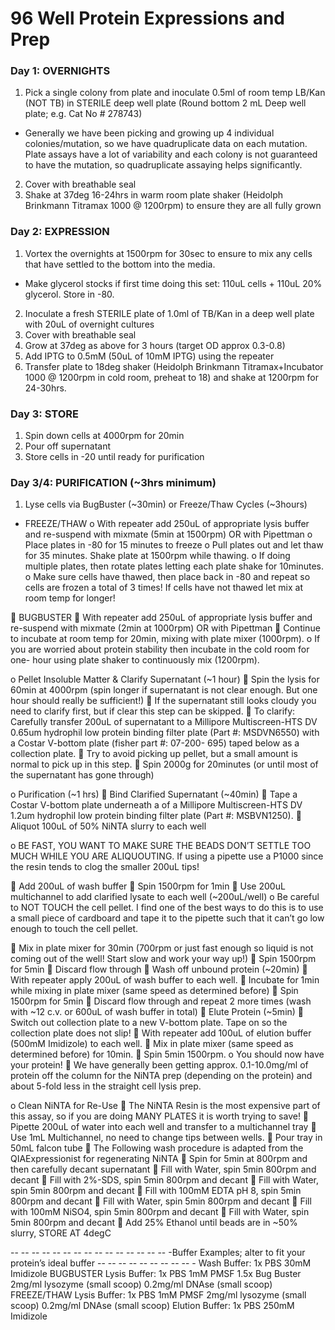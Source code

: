 # 96 Well Protein Expressions and Prep

### Day 1: OVERNIGHTS

1. Pick a single colony from plate and inoculate 0.5ml of room temp LB/Kan (NOT TB) in STERILE deep well plate (Round bottom 2 mL Deep well plate; e.g. Cat No # 278743)
  * Generally we have been picking and growing up 4 individual colonies/mutation, so we have quadruplicate data on each mutation. Plate assays have a lot of variability and each colony is not guaranteed to have the mutation, so quadruplicate assaying helps significantly.
2. Cover with breathable seal
3. Shake at 37deg 16-24hrs in warm room plate shaker (Heidolph Brinkmann Titramax 1000 @ 1200rpm) to ensure they are all fully grown

### Day 2: EXPRESSION

1. Vortex the overnights at 1500rpm for 30sec to ensure to mix any cells that have settled to the bottom into the media.
  * Make glycerol stocks if first time doing this set: 110uL cells + 110uL 20% glycerol. Store in -80.
2. Inoculate a fresh STERILE plate of 1.0ml of TB/Kan in a deep well plate with 20uL of overnight cultures
3. Cover with breathable seal
4. Grow at 37deg as above for 3 hours (target OD approx 0.3-0.8)
5. Add IPTG to 0.5mM (50uL of 10mM IPTG) using the repeater
6. Transfer plate to 18deg shaker (Heidolph Brinkmann Titramax+Incubator 1000 @ 1200rpm in cold room, preheat to 18) and shake at 1200rpm for 24-30hrs.

### Day 3: STORE

1. Spin down cells at 4000rpm for 20min
2. Pour off supernatant
3. Store cells in -20 until ready for purification

### Day 3/4: PURIFICATION (~3hrs minimum)

1. Lyse cells via BugBuster (~30min) or Freeze/Thaw Cycles (~3hours)
 * FREEZE/THAW
   o With repeater add 250uL of appropriate lysis buffer and re-suspend with mixmate (5min at 1500rpm) OR with Pipettman
   o Place plates in -80 for 15 minutes to freeze
   o Pull plates out and let thaw for 35 minutes. Shake plate at 1500rpm while thawing.
   o If doing multiple plates, then rotate plates letting each plate shake for 10minutes.
   o Make sure cells have thawed, then place back in -80 and repeat so cells are frozen a total of 3 times! If cells have not thawed let mix at room temp for longer!

 BUGBUSTER
 With repeater add 250uL of appropriate lysis buffer and re-suspend with mixmate (2min
at 1000rpm) OR with Pipettman
 Continue to incubate at room temp for 20min, mixing with plate mixer (1000rpm).
o If you are worried about protein stability then incubate in the cold room for one-
hour using plate shaker to continuously mix (1200rpm).

o Pellet Insoluble Matter &amp; Clarify Supernatant (~1 hour)
 Spin the lysis for 60min at 4000rpm (spin longer if supernatant is not clear enough. But one hour
should really be sufficient!)
 If the supernatant still looks cloudy you need to clarify first, but if clear this step can be skipped.
 To clarify: Carefully transfer 200uL of supernatant to a Millipore Multiscreen-HTS DV
0.65um hydrophil low protein binding filter plate (Part #: MSDVN6550) with a Costar
V-bottom plate (fisher part #: 07-200- 695) taped below as a collection plate.
 Try to avoid picking up pellet, but a small amount is normal to pick up in this step.
 Spin 2000g for 20minutes (or until most of the supernatant has gone through)

o Purification (~1 hrs)
 Bind Clarified Supernatant (~40min)
 Tape a Costar V-bottom plate underneath a of a Millipore Multiscreen-HTS DV 1.2um
hydrophil low protein binding filter plate (Part #: MSBVN1250).
 Aliquot 100uL of 50% NiNTA slurry to each well

o BE FAST, YOU WANT TO MAKE SURE THE BEADS DON’T SETTLE
TOO MUCH WHILE YOU ARE ALIQUOUTING. If using a pipette use a
P1000 since the resin tends to clog the smaller 200uL tips!

 Add 200uL of wash buffer
 Spin 1500rpm for 1min
 Use 200uL multichannel to add clarified lysate to each well (~200uL/well)
o Be careful to NOT TOUCH the cell pellet. I find one of the best ways to do this
is to use a small piece of cardboard and tape it to the pipette such that it can’t go
low enough to touch the cell pellet.

 Mix in plate mixer for 30min (700rpm or just fast enough so liquid is not coming out
of the well! Start slow and work your way up!)
 Spin 1500rpm for 5min
 Discard flow through
 Wash off unbound protein (~20min)
 With repeater apply 200uL of wash buffer to each well.
 Incubate for 1min while mixing in plate mixer (same speed as determined before)
 Spin 1500rpm for 5min
 Discard flow through and repeat 2 more times (wash with ~12 c.v. or 600uL of wash
buffer in total)
 Elute Protein (~5min)
 Switch out collection plate to a new V-bottom plate. Tape on so the collection plate does
not slip!
 With repeater add 100uL of elution buffer (500mM Imidizole) to each well.
 Mix in plate mixer (same speed as determined before) for 10min.
 Spin 5min 1500rpm.
o You should now have your protein!
 We have generally been getting approx. 0.1-10.0mg/ml of protein off the column for the NiNTA
prep (depending on the protein) and about 5-fold less in the straight cell lysis prep.

o Clean NiNTA for Re-Use
 The NiNTA Resin is the most expensive part of this assay, so if you are doing MANY PLATES it
is worth trying to save!
 Pipette 200uL of water into each well and transfer to a multichannel tray
 Use 1mL Multichannel, no need to change tips between wells.
 Pour tray in 50mL falcon tube
 The Following wash procedure is adapted from the QIAExpressionist for regenerating NiNTA
 Spin for 5min at 800rpm and then carefully decant supernatant
 Fill with Water, spin 5min 800rpm and decant
 Fill with 2%-SDS, spin 5min 800rpm and decant
 Fill with Water, spin 5min 800rpm and decant
 Fill with 100mM EDTA pH 8, spin 5min 800rpm and decant
 Fill with Water, spin 5min 800rpm and decant
 Fill with 100mM NiSO4, spin 5min 800rpm and decant
 Fill with Water, spin 5min 800rpm and decant
 Add 25% Ethanol until beads are in ~50% slurry, STORE AT 4degC

-- -- -- -- -- -- -- -- -- -- -- -- -- -- -- -Buffer Examples; alter to fit your protein’s ideal buffer -- -- -- -- -- -- -- -- -- -
Wash Buffer:
1x PBS
30mM Imidizole
BUGBUSTER Lysis Buffer:
1x PBS
1mM PMSF
1.5x Bug Buster
2mg/ml lysozyme (small scoop)
0.2mg/ml DNAse (small scoop)
FREEZE/THAW Lysis Buffer:
1x PBS
1mM PMSF
2mg/ml lysozyme (small scoop)
0.2mg/ml DNAse (small scoop)
Elution Buffer:
1x PBS
250mM Imidizole
